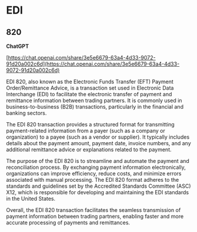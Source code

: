 # EDI

## 820

**ChatGPT**

[https://chat.openai.com/share/3e5e6679-63a4-4d33-9072-91d20a002c6d](https://chat.openai.com/share/3e5e6679-63a4-4d33-9072-91d20a002c6d)

EDI 820, also known as the Electronic Funds Transfer (EFT) Payment Order/Remittance Advice, is a transaction set used in Electronic Data Interchange (EDI) to facilitate the electronic transfer of payment and remittance information between trading partners. It is commonly used in business-to-business (B2B) transactions, particularly in the financial and banking sectors.

The EDI 820 transaction provides a structured format for transmitting payment-related information from a payer (such as a company or organization) to a payee (such as a vendor or supplier). It typically includes details about the payment amount, payment date, invoice numbers, and any additional remittance advice or explanations related to the payment.

The purpose of the EDI 820 is to streamline and automate the payment and reconciliation process. By exchanging payment information electronically, organizations can improve efficiency, reduce costs, and minimize errors associated with manual processing. The EDI 820 format adheres to the standards and guidelines set by the Accredited Standards Committee (ASC) X12, which is responsible for developing and maintaining the EDI standards in the United States.

Overall, the EDI 820 transaction facilitates the seamless transmission of payment information between trading partners, enabling faster and more accurate processing of payments and remittances.
